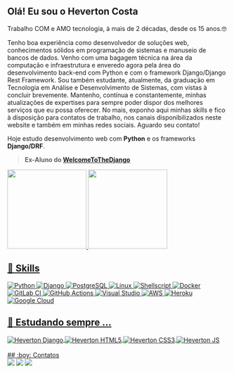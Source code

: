## Olá! Eu sou o Heverton Costa 

Trabalho COM e AMO tecnologia, à mais de 2 décadas, desde os 15 anos.🤓

Tenho boa experiência como desenvolvedor de soluções web, conhecimentos sólidos em programação de sistemas e manuseio de bancos de dados. Venho com uma bagagem técnica na área da computação e infraestrutura e enveredo agora pela área do desenvolvimento back-end com Python e com o framework Django/Django Rest Framework. Sou também estudante, atualmente, da graduação em Tecnologia em Análise e Desenvolvimento de Sistemas, com vistas à concluir brevemente. Mantenho, contínua e constantemente, minhas atualizações de expertises para sempre poder dispor dos melhores serviços que eu possa oferecer. No mais, exponho aqui minhas skills e fico à disposição para contatos de trabalho, nos canais disponibilizados neste website e também em minhas redes sociais. Aguardo seu contato!

Hoje estudo desenvolvimento web com **Python** e os frameworks **Django/DRF**.
 
>**Ex-Aluno do [WelcomeToTheDjango](https://welcometothedjango.com.br)**

 <div>
  <a href="https://github.com/hscosta">
  <img height="180em" src="https://github-readme-stats.vercel.app/api?username=hscosta&show_icons=true&theme=midnight-purple&include_all_commits=true&count_private=true"/>
  <img height="180em" src="https://github-readme-stats.vercel.app/api/top-langs/?username=hscosta&layout=compact&langs_count=7&theme=midnight-purple"/>
</div>

## 🚀 Skills

<p>
  <img alt="Python" src="https://img.shields.io/badge/Python-3776AB?style=for-the-badge&logo=python&logoColor=yellow"/>
  <img alt="Django" src="https://img.shields.io/badge/Django-092E20?style=for-the-badge&logo=django&logoColor=white"/>
  <img alt="PostgreSQL" src="https://img.shields.io/badge/PostgreSQL-316192?style=for-the-badge&logo=postgresql&logoColor=white"/>
  <img alt="Linux" src="https://img.shields.io/badge/Linux-dedede?style=for-the-badge&logo=Linux&logoColor=black"/>
  <img alt="Shellscript" src="https://img.shields.io/badge/Shellscript-dedede?style=for-the-badge&logo=shellscript&logoColor=white"/>
  <img alt="Docker" src="https://img.shields.io/badge/docker-1572B6.svg?&style=for-the-badge&logo=docker&logoColor=white"/>
  <img alt="GitLab CI" src="https://img.shields.io/badge/GitLabCI-%23181717.svg?style=for-the-badge&logo=gitlab&logoColor=white"/>
  <img alt="GitHub Actions" src="https://img.shields.io/badge/githubactions-%232671E5.svg?style=for-the-badge&logo=githubactions&logoColor=white"/>
  <img alt="Visual Studio" src="https://img.shields.io/badge/Visual%20Studio-5C2D91.svg?style=for-the-badge&logo=visual-studio&logoColor=white"/>
  <img alt="AWS" src="https://img.shields.io/badge/AWS-%23FF9900.svg?style=for-the-badge&logo=amazon-aws&logoColor=white"/>
  <img alt="Heroku" src="https://img.shields.io/badge/heroku-%23430098.svg?style=for-the-badge&logo=heroku&logoColor=white"/>
  <img alt="Google Cloud" src="https://img.shields.io/badge/GoogleCloud-%234285F4.svg?style=for-the-badge&logo=google-cloud&logoColor=white"/>
</p>
  
## :notebook_with_decorative_cover: Estudando sempre ...
<div>
  <img align="center" alt="Heverton Django" src="https://img.shields.io/badge/Django-092E20?style=for-the-badge&logo=django&logoColor=white">
  <img align="center" alt="Heverton HTML5" src="https://img.shields.io/badge/HTML5-E34F26?style=for-the-badge&logo=html5&logoColor=white">
  <img align="center" alt="Heverton CSS3" src="https://img.shields.io/badge/CSS3-1572B6?style=for-the-badge&logo=css3&logoColor=white">
  <img align="center" alt="Heverton JS" src="https://img.shields.io/badge/JavaScript-F7DF1E?style=for-the-badge&logo=javascript&logoColor=black">
</div>

<br>
## :boy: Contatos
<div>     
 <a href="https://t.me/hscosta/" target="_blank"><img src="https://img.shields.io/badge/Telegram-2CA5E0?style=for-the-badge&logo=telegram&logoColor=white"></a> 
 <a href = "mailto:hevertonscosta@gmail.com"><img src="https://img.shields.io/badge/Gmail-D14836?style=for-the-badge&logo=gmail&logoColor=white" target="_blank"></a> 
 <a href="https://www.linkedin.com/in/hevertoncosta/" target="_blank"><img src="https://img.shields.io/badge/-LinkedIn-%230077B5?style=for-the-badge&logo=linkedin&logoColor=white"></a> 
</div>
 
 
 
